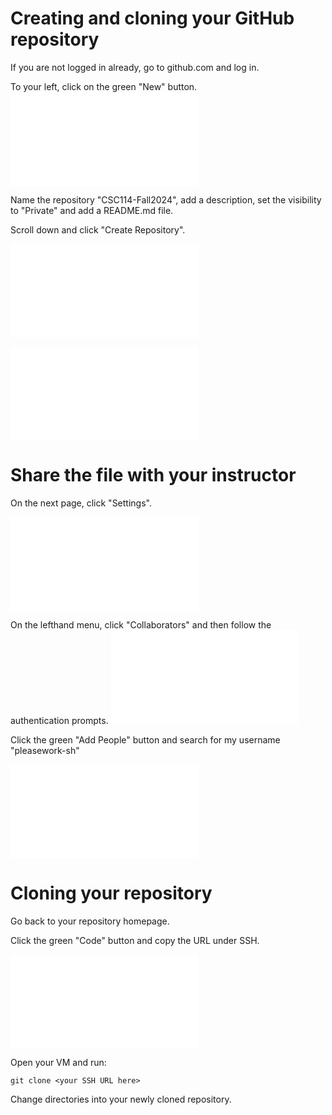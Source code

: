 # Creating and cloning your GitHub repository
If you are not logged in already, go to github.com and log in.

To your left, click on the green "New" button.
![text](../../image/6-creating-and-cloning-your-repo.md)

Name the repository "CSC114-Fall2024", add a description, set the visibility to "Private" and add a README.md file.

Scroll down and click "Create Repository".

![text](../../image/6-creating-and-cloning-your-repo-1.md)

![text](../../image/6-creating-and-cloning-your-repo-2.md)


# Share the file with your instructor
On the next page, click "Settings".

![text](../../image/6-creating-and-cloning-your-repo-3.md)

On the lefthand menu, click "Collaborators" and then follow the authentication prompts. 
![text](../../image/6-creating-and-cloning-your-repo-4.md)

Click the green "Add People" button and search for my username "pleasework-sh"

![text](../../image/6-creating-and-cloning-your-repo-5.md)

# Cloning your repository
Go back to your repository homepage.

Click the green "Code" button and copy the URL under SSH.

![text](../../image/6-creating-and-cloning-your-repo-6.md)

Open your VM and run:

```
git clone <your SSH URL here>
```

Change directories into your newly cloned repository. 

